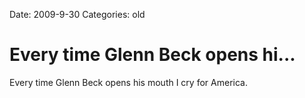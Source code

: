 Date: 2009-9-30
Categories: old

# Every time Glenn Beck opens hi...

Every time Glenn Beck opens his mouth I cry for America.
